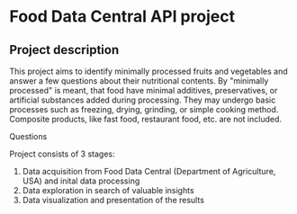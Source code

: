 # Food Data Central API project

## Project description
This project aims to identify minimally processed fruits and vegetables and answer a few questions about their nutritional contents. By "minimally processed" is meant, that food have minimal additives, preservatives, or artificial substances added during processing. They may undergo basic processes such as freezing, drying, grinding, or simple cooking method. Composite products, like fast food, restaurant food, etc. are not included.

Questions 

Project consists of 3 stages:
1. Data acquisition from Food Data Central (Department of Agriculture, USA) and inital data processing
2. Data exploration in search of valuable insights
3. Data visualization and presentation of the results

